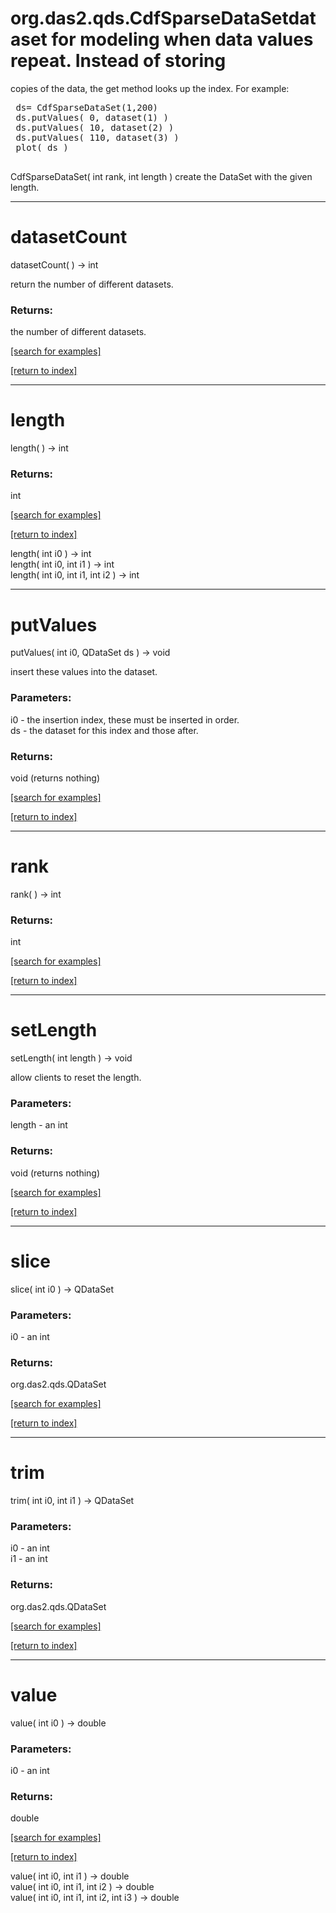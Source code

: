 # org.das2.qds.CdfSparseDataSetdataset for modeling when data values repeat.  Instead of storing 
 copies of the data, the get method looks up the index.  For example:
 <pre>
 ds= CdfSparseDataSet(1,200)
 ds.putValues( 0, dataset(1) )
 ds.putValues( 10, dataset(2) )
 ds.putValues( 110, dataset(3) )
 plot( ds )
 </pre>
CdfSparseDataSet( int rank, int length )
create the DataSet with the given length.

***
<a name="datasetCount"></a>
# datasetCount
datasetCount(  ) &rarr; int

return the number of different datasets.

### Returns:
the number of different datasets.

<a href="https://github.com/autoplot/dev/search?q=datasetCount&unscoped_q=datasetCount">[search for examples]</a>

<a href="https://github.com/autoplot/documentation/blob/master/javadoc/index-all.md">[return to index]</a>

***
<a name="length"></a>
# length
length(  ) &rarr; int



### Returns:
int


<a href="https://github.com/autoplot/dev/search?q=length&unscoped_q=length">[search for examples]</a>

<a href="https://github.com/autoplot/documentation/blob/master/javadoc/index-all.md">[return to index]</a>

length( int i0 ) &rarr; int<br>
length( int i0, int i1 ) &rarr; int<br>
length( int i0, int i1, int i2 ) &rarr; int<br>
***
<a name="putValues"></a>
# putValues
putValues( int i0, QDataSet ds ) &rarr; void

insert these values into the dataset.

### Parameters:
i0 - the insertion index, these must be inserted in order.
<br>ds - the dataset for this index and those after.

### Returns:
void (returns nothing)


<a href="https://github.com/autoplot/dev/search?q=putValues&unscoped_q=putValues">[search for examples]</a>

<a href="https://github.com/autoplot/documentation/blob/master/javadoc/index-all.md">[return to index]</a>

***
<a name="rank"></a>
# rank
rank(  ) &rarr; int



### Returns:
int


<a href="https://github.com/autoplot/dev/search?q=rank&unscoped_q=rank">[search for examples]</a>

<a href="https://github.com/autoplot/documentation/blob/master/javadoc/index-all.md">[return to index]</a>

***
<a name="setLength"></a>
# setLength
setLength( int length ) &rarr; void

allow clients to reset the length.

### Parameters:
length - an int

### Returns:
void (returns nothing)


<a href="https://github.com/autoplot/dev/search?q=setLength&unscoped_q=setLength">[search for examples]</a>

<a href="https://github.com/autoplot/documentation/blob/master/javadoc/index-all.md">[return to index]</a>

***
<a name="slice"></a>
# slice
slice( int i0 ) &rarr; QDataSet



### Parameters:
i0 - an int

### Returns:
org.das2.qds.QDataSet


<a href="https://github.com/autoplot/dev/search?q=slice&unscoped_q=slice">[search for examples]</a>

<a href="https://github.com/autoplot/documentation/blob/master/javadoc/index-all.md">[return to index]</a>

***
<a name="trim"></a>
# trim
trim( int i0, int i1 ) &rarr; QDataSet



### Parameters:
i0 - an int
<br>i1 - an int

### Returns:
org.das2.qds.QDataSet


<a href="https://github.com/autoplot/dev/search?q=trim&unscoped_q=trim">[search for examples]</a>

<a href="https://github.com/autoplot/documentation/blob/master/javadoc/index-all.md">[return to index]</a>

***
<a name="value"></a>
# value
value( int i0 ) &rarr; double



### Parameters:
i0 - an int

### Returns:
double


<a href="https://github.com/autoplot/dev/search?q=value&unscoped_q=value">[search for examples]</a>

<a href="https://github.com/autoplot/documentation/blob/master/javadoc/index-all.md">[return to index]</a>

value( int i0, int i1 ) &rarr; double<br>
value( int i0, int i1, int i2 ) &rarr; double<br>
value( int i0, int i1, int i2, int i3 ) &rarr; double<br>
